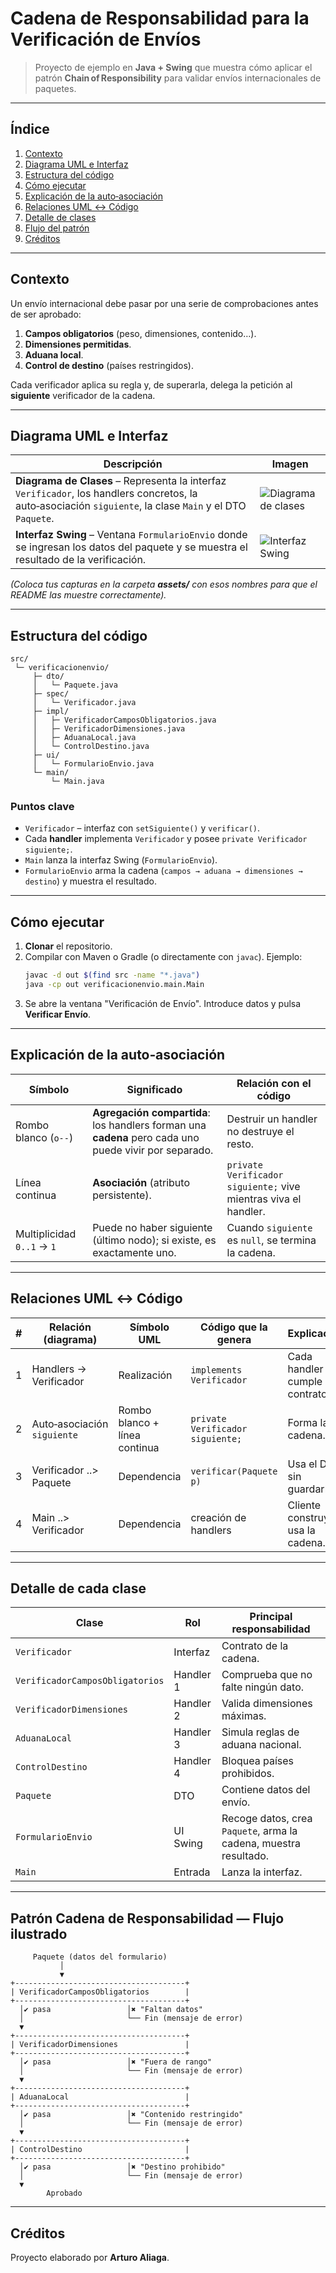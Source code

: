 # Cadena de Responsabilidad para la Verificación de Envíos

> Proyecto de ejemplo en **Java + Swing** que muestra cómo aplicar el patrón **Chain of Responsibility** para validar envíos internacionales de paquetes.

---

## Índice
1. [Contexto](#contexto)
2. [Diagrama UML e Interfaz](#diagrama-uml-e-interfaz)
3. [Estructura del código](#estructura-del-código)
4. [Cómo ejecutar](#cómo-ejecutar)
5. [Explicación de la auto‑asociación](#explicación-de-la-auto‑asociación)
6. [Relaciones UML ↔ Código](#relaciones-uml-↔-código)
7. [Detalle de clases](#detalle-de-cada-clase)
8. [Flujo del patrón](#patrón-cadena-de-responsabilidad—flujo-ilustrado)
9. [Créditos](#créditos)

---

## Contexto
Un envío internacional debe pasar por una serie de comprobaciones antes de ser aprobado:

1. **Campos obligatorios** (peso, dimensiones, contenido…).
2. **Dimensiones permitidas**.
3. **Aduana local**.
4. **Control de destino** (países restringidos).

Cada verificador aplica su regla y, de superarla, delega la petición al **siguiente** verificador de la cadena.

---

## Diagrama UML e Interfaz

| Descripción | Imagen |
|-------------|--------|
| **Diagrama de Clases** – Representa la interfaz `Verificador`, los handlers concretos, la auto‑asociación `siguiente`, la clase `Main` y el DTO `Paquete`. | ![Diagrama de clases](assets/diagrama-clases.png) |
| **Interfaz Swing** – Ventana `FormularioEnvio` donde se ingresan los datos del paquete y se muestra el resultado de la verificación. | ![Interfaz Swing](assets/interfaz-swing.png) |

*(Coloca tus capturas en la carpeta **assets/** con esos nombres para que el README las muestre correctamente).*  

---

## Estructura del código
```
src/
 └─ verificacionenvio/
     ├─ dto/
     │   └─ Paquete.java
     ├─ spec/
     │   └─ Verificador.java
     ├─ impl/
     │   ├─ VerificadorCamposObligatorios.java
     │   ├─ VerificadorDimensiones.java
     │   ├─ AduanaLocal.java
     │   └─ ControlDestino.java
     ├─ ui/
     │   └─ FormularioEnvio.java
     └─ main/
         └─ Main.java
```

### Puntos clave
* `Verificador` – interfaz con `setSiguiente()` y `verificar()`.
* Cada **handler** implementa `Verificador` y posee `private Verificador siguiente;`.
* `Main` lanza la interfaz Swing (`FormularioEnvio`).
* `FormularioEnvio` arma la cadena (`campos → aduana → dimensiones → destino`) y muestra el resultado.

---

## Cómo ejecutar
1. **Clonar** el repositorio.
2. Compilar con Maven o Gradle (o directamente con `javac`). Ejemplo:
   ```bash
   javac -d out $(find src -name "*.java")
   java -cp out verificacionenvio.main.Main
   ```
3. Se abre la ventana "Verificación de Envío". Introduce datos y pulsa **Verificar Envío**.

---

## Explicación de la auto‑asociación
| Símbolo | Significado | Relación con el código |
|---------|-------------|------------------------|
| Rombo blanco (`o--`) | **Agregación compartida**: los handlers forman una **cadena** pero cada uno puede vivir por separado. | Destruir un handler no destruye el resto. |
| Línea continua | **Asociación** (atributo persistente). | `private Verificador siguiente;` vive mientras viva el handler. |
| Multiplicidad `0..1` → `1` | Puede no haber siguiente (último nodo); si existe, es exactamente uno. | Cuando `siguiente` es `null`, se termina la cadena. |

---

## Relaciones UML ↔ Código

| # | Relación (diagrama) | Símbolo UML | Código que la genera | Explicación |
|---|---------------------|-------------|----------------------|-------------|
| 1 | Handlers → Verificador | Realización | `implements Verificador` | Cada handler cumple el contrato. |
| 2 | Auto‑asociación `siguiente` | Rombo blanco + línea continua | `private Verificador siguiente;` | Forma la cadena. |
| 3 | Verificador ..> Paquete | Dependencia | `verificar(Paquete p)` | Usa el DTO sin guardarlo. |
| 4 | Main ..> Verificador | Dependencia | creación de handlers | Cliente construye y usa la cadena. |

---

## Detalle de cada clase

| Clase | Rol | Principal responsabilidad |
|-------|-----|---------------------------|
| `Verificador` | Interfaz | Contrato de la cadena. |
| `VerificadorCamposObligatorios` | Handler 1 | Comprueba que no falte ningún dato. |
| `VerificadorDimensiones` | Handler 2 | Valida dimensiones máximas. |
| `AduanaLocal` | Handler 3 | Simula reglas de aduana nacional. |
| `ControlDestino` | Handler 4 | Bloquea países prohibidos. |
| `Paquete` | DTO | Contiene datos del envío. |
| `FormularioEnvio` | UI Swing | Recoge datos, crea `Paquete`, arma la cadena, muestra resultado. |
| `Main` | Entrada | Lanza la interfaz. |

---

## Patrón Cadena de Responsabilidad — Flujo ilustrado

```text
     Paquete (datos del formulario)
           │
           ▼
+--------------------------------------+
| VerificadorCamposObligatorios        |
+--------------------------------------+
  │✔ pasa                 │✖ "Faltan datos"
  │                       └── Fin (mensaje de error)
  ▼
+--------------------------------------+
| VerificadorDimensiones               |
+--------------------------------------+
  │✔ pasa                 │✖ "Fuera de rango"
  │                       └── Fin (mensaje de error)
  ▼
+--------------------------------------+
| AduanaLocal                          |
+--------------------------------------+
  │✔ pasa                 │✖ "Contenido restringido"
  │                       └── Fin (mensaje de error)
  ▼
+--------------------------------------+
| ControlDestino                       |
+--------------------------------------+
  │✔ pasa                 │✖ "Destino prohibido"
  │                       └── Fin (mensaje de error)
  ▼
        Aprobado
```


---

## Créditos
Proyecto elaborado por **Arturo Aliaga**.
